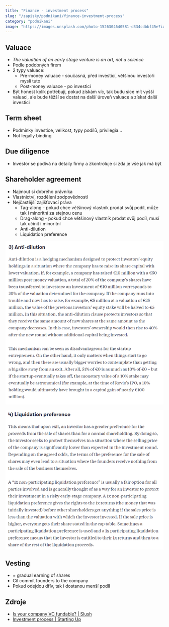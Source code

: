 ```yaml
---
title: "Finance - investment process"
slug: "/zapisky/podnikani/finance-investment-process"
category: "podnikani"
image: "https://images.unsplash.com/photo-1526304640581-d334cdbbf45e?ixlib=rb-1.2.1&ixid=MnwxMjA3fDB8MHxwaG90by1wYWdlfHx8fGVufDB8fHx8&auto=format&fit=crop&w=1170&q=80"
---
```


## Valuace
- *The valuation of an early stage venture is an art, not a science*
- Podle podobných firem
- 2 typy valuace:
	- Pre-money valuace - současná, před investicí, většinou investoři myslí tuto
	- Post-money valuace - po investici
- Být honest kolik potřebuji, pokud získám víc, tak budu sice mít vyšší valuaci, ale bude těžší se dostat na další úroveň valuace a získat další investici

## Term sheet
- Podmínky investice, velikost, typy podílů, privilegia...
- Not legally binding

## Due diligence
- Investor se podívá na detaily firmy a zkontroluje si zda je vše jak má být

## Shareholder agreement
- Najmout si dobrého právníka
- Vlastnictví, rozdělení zodpovědností
- Nejčastější zajišťovací práva
	- Tag-along - pokud chce většinový vlastník prodat svůj podíl, může tak i minoritní za stejnou cenu
	- Drag-along - pokud chce většinový vlastník prodat svůj podíl, musí tak učinit i minoritní
	- Anti-dilution
	- Liquidation preference

![Anti dilution](../Assets/Podnikání/finance/Images/Anti_dilution.png)

![Liquidation preference](../Assets/Podnikání/finance/Images/Liquidation_preference.png)

## Vesting
- = gradual earning of shares
- Cíl commit founders to the company
- Pokud odejdou dřív, tak i dostanou menší podíl

## Zdroje
- [Is your company VC fundable? | Slush](https://www.slush.org/article/is-your-company-vc-fundable/?utm_medium=Email&utm_source=Newsletter-internal&utm_campaign=Week-42&utm_content=)
- [Investment process | Starting Up](https://courses.minnalearn.com/en/courses/startingup/financing/investment-process/)